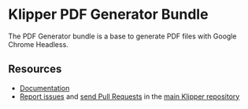 Klipper PDF Generator Bundle
============================

The PDF Generator bundle is a base to generate PDF files with Google Chrome Headless.


Resources
---------

- [Documentation](https://doc.klipper.dev/bundles/pdf-generator-bundle)
- [Report issues](https://github.com/klipperdev/klipper/issues)
  and [send Pull Requests](https://github.com/klipperdev/klipper/pulls)
  in the [main Klipper repository](https://github.com/klipperdev/klipper)
